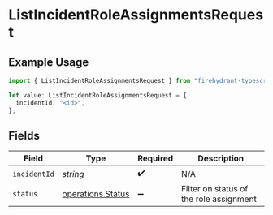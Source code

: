 # ListIncidentRoleAssignmentsRequest

## Example Usage

```typescript
import { ListIncidentRoleAssignmentsRequest } from "firehydrant-typescript-sdk/models/operations";

let value: ListIncidentRoleAssignmentsRequest = {
  incidentId: "<id>",
};
```

## Fields

| Field                                                  | Type                                                   | Required                                               | Description                                            |
| ------------------------------------------------------ | ------------------------------------------------------ | ------------------------------------------------------ | ------------------------------------------------------ |
| `incidentId`                                           | *string*                                               | :heavy_check_mark:                                     | N/A                                                    |
| `status`                                               | [operations.Status](../../models/operations/status.md) | :heavy_minus_sign:                                     | Filter on status of the role assignment                |